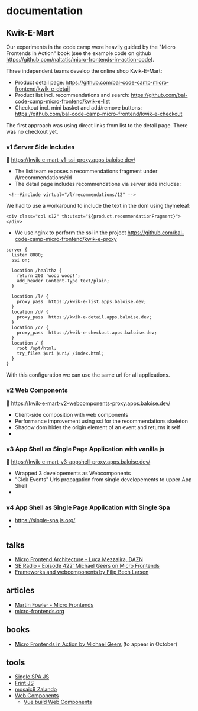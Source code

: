# documentation

## Kwik-E-Mart
Our experiments in the code camp were heavily guided by the "Micro Frontends in Action" 
book (see the example code on github <https://github.com/naltatis/micro-frontends-in-action-code>).

Three independent teams develop the online shop Kwik-E-Mart:
- Product detail page: <https://github.com/bal-code-camp-micro-frontend/kwik-e-detail>
- Product list incl. recommendations and search: <https://github.com/bal-code-camp-micro-frontend/kwik-e-list>
- Checkout incl. mini basket and add/remove buttons: <https://github.com/bal-code-camp-micro-frontend/kwik-e-checkout>   

The first approach was using direct links from list to the detail page. There was no 
checkout yet.  

### v1 Server Side Includes
:link: <https://kwik-e-mart-v1-ssi-proxy.apps.baloise.dev/>

- The list team exposes a recommendations fragment under /l/recommendations/:id
- The detail page includes recommendations via server side includes:
```
 <!--#include virtual="/l/recommendations/12" -->
```
We had to use a workaround to include the text in the dom using thymeleaf:
```
<div class="col s12" th:utext="${product.recommendationFragment}"></div>
```
- We use nginx to perform the ssi in the project <https://github.com/bal-code-camp-micro-frontend/kwik-e-proxy>
```
server {
  listen 8080;
  ssi on;

  location /healthz {
    return 200 'woop woop!';
    add_header Content-Type text/plain;
  }

  location /l/ {
    proxy_pass  https://kwik-e-list.apps.baloise.dev;
  }
  location /d/ {
    proxy_pass  https://kwik-e-detail.apps.baloise.dev;
  }
  location /c/ {
    proxy_pass  https://kwik-e-checkout.apps.baloise.dev;
  }
  location / {
    root /opt/html;
    try_files $uri $uri/ /index.html;
  }
}
```      
With this configuration we can use the same url for all applications. 

### v2 Web Components
:link: <https://kwik-e-mart-v2-webcomponents-proxy.apps.baloise.dev/>

- Client-side composition with web components
- Performance improvement using ssi for the recommendations skeleton 
- Shadow dom hides the origin element of an event and returns it self
-
### v3 App Shell as Single Page Application with vanilla js
:link: <https://kwik-e-mart-v3-appshell-proxy.apps.baloise.dev/>

- Wrapped 3 developements as Webcomponents
- "Clck Events" Urls propagation from single developements to upper App Shell
-

### v4 App Shell as Single Page Application with Single Spa
- https://single-spa.js.org/
-



## talks
- [Micro Frontend Architecture - Luca Mezzalira, DAZN](https://www.youtube.com/watch?v=BuRB3djraeM)
- [SE Radio - Episode 422: Michael Geers on Micro Frontends](https://www.se-radio.net/2020/08/episode-422-michael-geers-on-micro-frontends/)
- [Frameworks and webcomponents by Filip Bech Larsen](https://www.youtube.com/watch?v=aJ9vqyWWCOw&list=PLVI0Ut22uwY5n8nKfDZeUb14tNksI4ny4&index=8)

## articles
- [Martin Fowler - Micro Frontends](https://martinfowler.com/articles/micro-frontends.html)
- [micro-frontends.org](https://micro-frontends.org/)

## books
- [Micro Frontends in Action by Michael Geers](https://www.manning.com/books/micro-frontends-in-action) (to appear in October)

## tools
- [Single SPA JS](https://single-spa.js.org/)
- [Frint JS](https://github.com/frintjs/frint)
- [mosaic9 Zalando](https://www.mosaic9.org/)
- [Web Components](https://www.youtube.com/watch?v=aJ9vqyWWCOw&list=PLVI0Ut22uwY5n8nKfDZeUb14tNksI4ny4&index=8)
  - [Vue build Web Components](https://cli.vuejs.org/guide/build-targets.html#web-component)
  
